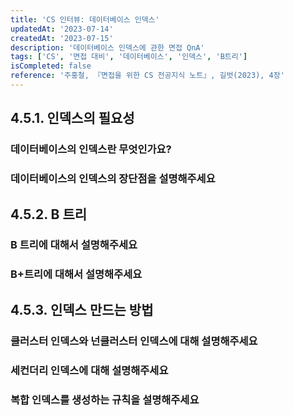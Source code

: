 ```yaml
---
title: 'CS 인터뷰: 데이터베이스 인덱스'
updatedAt: '2023-07-14'
createdAt: '2023-07-15'
description: '데이터베이스 인덱스에 관한 면접 QnA'
tags: ['CS', '면접 대비', '데이터베이스', '인덱스', 'B트리']
isCompleted: false
reference: '주홍철, 『면접을 위한 CS 전공지식 노트』, 길벗(2023), 4장'
---
```


## 4.5.1. 인덱스의 필요성

### 데이터베이스의 인덱스란 무엇인가요?

### 데이터베이스의 인덱스의 장단점을 설명해주세요

## 4.5.2. B 트리

### B 트리에 대해서 설명해주세요

### B+트리에 대해서 설명해주세요

## 4.5.3. 인덱스 만드는 방법

### 클러스터 인덱스와 넌클러스터 인덱스에 대해 설명해주세요

### 세컨더리 인덱스에 대해 설명해주세요

### 복합 인덱스를 생성하는 규칙을 설명해주세요
